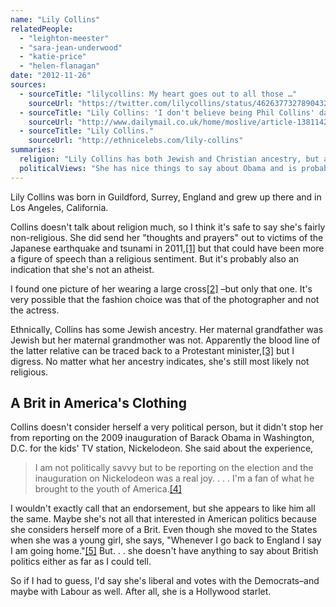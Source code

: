 ```yaml
---
name: "Lily Collins"
relatedPeople:
  - "leighton-meester"
  - "sara-jean-underwood"
  - "katie-price"
  - "helen-flanagan"
date: "2012-11-26"
sources:
  - sourceTitle: "lilycollins: My heart goes out to all those …"
    sourceUrl: "https://twitter.com/lilycollins/status/46263773278904320"
  - sourceTitle: "Lily Collins: 'I don't believe being Phil Collins' daughter has helped me.'"
    sourceUrl: "http://www.dailymail.co.uk/home/moslive/article-1381142/Lily-Collins-I-dont-believe-Phil-Collins-daughter-helped-me.html"
  - sourceTitle: "Lily Collins."
    sourceUrl: "http://ethnicelebs.com/lily-collins"
summaries:
  religion: "Lily Collins has both Jewish and Christian ancestry, but appears to be non-religious."
  politicalViews: "She has nice things to say about Obama and is probably a Democrat."
---
```


Lily Collins was born in Guildford, Surrey, England and grew up there and in Los Angeles, California.

Collins doesn't talk about religion much, so I think it's safe to say she's fairly non-religious. She did send her "thoughts and prayers" out to victims of the Japanese earthquake and tsunami in 2011,<a class="source-citation" href="#https%3A%2F%2Ftwitter.com%2Flilycollins%2Fstatus%2F46263773278904320" title="lilycollins: My heart goes out to all those …">[1]</a> but that could have been more a figure of speech than a religious sentiment. But it's probably also an indication that she's not an atheist.

I found one picture of her wearing a large cross<a class="source-citation" href="#http%3A%2F%2Fwww.dailymail.co.uk%2Fhome%2Fmoslive%2Farticle-1381142%2FLily-Collins-I-dont-believe-Phil-Collins-daughter-helped-me.html" title="Lily Collins: &apos;I don&apos;t believe being Phil Collins&apos; daughter has helped me.&apos;">[2]</a> –but only that one. It's very possible that the fashion choice was that of the photographer and not the actress.

Ethnically, Collins has some Jewish ancestry. Her maternal grandfather was Jewish but her maternal grandmother was not. Apparently the blood line of the latter relative can be traced back to a Protestant minister,<a class="source-citation" href="#http%3A%2F%2Fethnicelebs.com%2Flily-collins" title="Lily Collins.">[3]</a> but I digress. No matter what her ancestry indicates, she's still most likely not religious.


## A Brit in America's Clothing

Collins doesn't consider herself a very political person, but it didn't stop her from reporting on the 2009 inauguration of Barack Obama in Washington, D.C. for the kids' TV station, Nickelodeon. She said about the experience,

>I am not politically savvy but to be reporting on the election and the inauguration on Nickelodeon was a real joy. . . . I'm a fan of what he brought to the youth of America.<a class="source-citation" href="#http%3A%2F%2Fwww.dailymail.co.uk%2Fhome%2Fmoslive%2Farticle-1381142%2FLily-Collins-I-dont-believe-Phil-Collins-daughter-helped-me.html" title="Lily Collins: &apos;I don&apos;t believe being Phil Collins&apos; daughter has helped me.&apos;">[4]</a>

I wouldn't exactly call that an endorsement, but she appears to like him all the same. Maybe she's not all that interested in American politics because she considers herself more of a Brit. Even though she moved to the States when she was a young girl, she says, "Whenever I go back to England I say I am going home."<a class="source-citation" href="#http%3A%2F%2Fwww.dailymail.co.uk%2Fhome%2Fmoslive%2Farticle-1381142%2FLily-Collins-I-dont-believe-Phil-Collins-daughter-helped-me.html" title="Lily Collins: &apos;I don&apos;t believe being Phil Collins&apos; daughter has helped me.&apos;">[5]</a> But. . . she doesn't have anything to say about British politics either as far as I could tell.

So if I had to guess, I'd say she's liberal and votes with the Democrats–and maybe with Labour as well. After all, she is a Hollywood starlet.